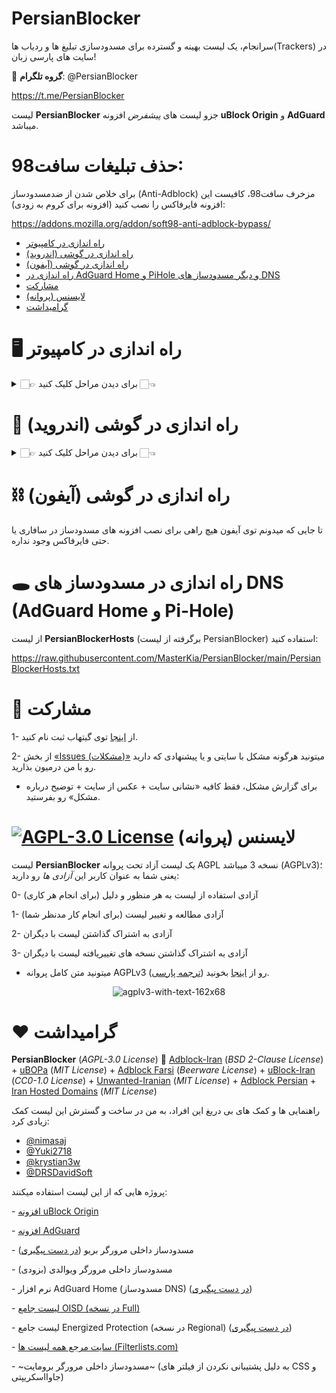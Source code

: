 # PersianBlocker
سرانجام، یک لیست بهینه و گسترده برای مسدودسازی تبلیغ ها و ردیاب ها(Trackers) در سایت های پارسی زبان!

🔔 **گروه تلگرام**: @PersianBlocker

https://t.me/PersianBlocker

لیست **PersianBlocker** جزو لیست های _پیشفرض_ افزونه **uBlock Origin** و **AdGuard** میباشد.

# حذف تبلیغات سافت98:
برای خلاص شدن از ضدمسدودساز (Anti-Adblock) مزخرف سافت98، کافیست این افزونه فایرفاکس را نصب کنید (افزونه برای کروم به زودی):

https://addons.mozilla.org/addon/soft98-anti-adblock-bypass/


- [راه اندازی در کامپیوتر](#-راه-اندازی-در-کامپیوتر)
- [راه اندازی در گوشی (اندروید)](#-راه-اندازی-در-گوشی-اندروید)
- [راه اندازی در گوشی (آیفون)](#-راه-اندازی-در-گوشی-آیفون)
- [راه اندازی در AdGuard Home و PiHole و دیگر مسدودساز های DNS](#-راه-اندازی-در-adguard-home-و-pihole-و-دیگر-مسدودساز-های-dns)
- [مشارکت](#-مشارکت)
- [لایسنس (پروانه)](#-لایسنس-پروانه)
- [گرامیداشت](#️-گرامیداشت)

# 🖥 راه اندازی در کامپیوتر
<details>
  <summary>
  👉🏻 برای دیدن مراحل کلیک کنید 👈🏻
  </summary>
  
1- افزونه مسدودساز **uBlock Origin** رو با کلیک روی یکی از لینک های زیر نصب کنید (مرورگر پیشنهادی = فایرفاکس):
- برای [فایرفاکس](https://addons.mozilla.org/en-US/firefox/addon/ublock-origin/): روی دکمه آبی رنگ Add to Firefox بزنید.
- برای [کروم (کرومیوم)، بریو، اپرا و ویوالدی](https://chrome.google.com/webstore/detail/ublock-origin/cjpalhdlnbpafiamejdnhcphjbkeiagm): روی دکمه آبی رنگ Add to Chrome بزنید.
- برای [ماکروسافت اِج](https://chrome.google.com/webstore/detail/ublock-origin/cjpalhdlnbpafiamejdnhcphjbkeiagm): روی دکمه آبی رنگ Add to Chrome بزنید.

🌟 مرورگر پیشنهادی من، _فایرفاکس_ هست چون افزونه uBlock Origin [در فایرفاکس بهتر کار میکنه](https://github.com/gorhill/uBlock/wiki/uBlock-Origin-works-best-on-Firefox) (سرعت بالاتر به خاطر استفاده از وب اسمبلی به جای جاوااسکریپت، فشرده سازی لیست ها و چند مورد دیگه)؛ همچنین گوگل قراره از خرداد 1402 به بعد، پشتیبانی از افزونه های مسدودساز توی کروم (و مرورگر های برپایه کرومیوم مانند اِج، بریو، اپرا و ویوالدی) رو تا اندازه زیادی حذف کنه و افزونه های مسدودساز کارایی خودشون رو از دست میدن.

⚠️ امکان نصب افزونه مسدودساز در مرورگر _سافاری_ وجود ندارد (به علت متفاوت/محدود بودن سازوکار افزونه ها در این مرورگر). اما میتونید از فایرفاکس استفاده کنید.

✅ اگر زبان مرورگر شما «پارسی» هست، افزونه به صورت خودکار لیست PersianBlocker رو برای شما فعّال میکنه و نیازی به انجام مراحل بعدی ندارید.


2- روی این لینک کلیک کنید: ↲[فعالسازی](https://subscribe.adblockplus.org/?location=https://raw.githubusercontent.com/MasterKia/PersianBlocker/main/PersianBlocker.txt&title=PersianBlocker)↳

در صفحه جدیدی که باز میشه، بالا سمت راست گزینه «Subscribe (مشترک شدن)» رو بزنید تا لیست فعّال بشه.
_اما اگه روی لینک زدید و کار نکرد:_

* در نوارِ بالا سمت راستِ مرورگر؛ روی آیکن قرمز رنگ **uBlock Origin** بزنید، روی دکمه چرخ دنده کلیک کنید و در صفحه باز شده به زبانه دوم یعنی «Filter lists (لیست فیلتر ها)» برید.
* بخش «Regions (مناطق)» رو باز کنید و ازونجا تیکِ کنار لیست **IRN: PersianBlocker** رو بزنید و سپس بالای صفحه روی گزینه «Update now (بروزرسانی)» کلیک کنید تا لیست فعّال و بروز بشه.

و پایان!

✳️ این لیست با افزونه مسدودساز **AdGuard** هم سازگار است و برای فعّالسازی: روی آیکن سبز رنگ **AdGuard** کلیک کنید و در بالا روی دکمه چرخ دنده بزنید، به بخش «Filters (فیلتر ها)» برید و روی گزینه «Language-Specific (مخصوص زبان)» بزنید، ازونجا لیست Persian Blocker رو پیدا کنید و تیک سمت راستش رو روشن کنید تا لیست فعّال بشه.

⚠️ اگر افزونه مسدودساز دیگه ای (مانند AdGuard یا Adblock Plus) روی مرورگرتون دارید، حتماً غیرفعال یا حذفش کنید. چون داشتنِ چند افزونه مسدودساز به طور همزمان، باعث _تداخل_، _کاهش سرعت_ و _مسدودسازی اشتباه_ در سایت ها میشه. برخی مرورگر ها (مانند بریو و ویوالدی) _مسدودساز داخلی_ دارن، اونا رو هم حتماً خاموش کنید.
</details>

# 📱 راه اندازی در گوشی (اندروید)
<details>
  <summary>
  👉🏻 برای دیدن مراحل کلیک کنید 👈🏻
  </summary>
  
1- مرورگر فایرفاکس رو با کلیک روی [این لینک](https://play.google.com/store/apps/details?id=org.mozilla.firefox) نصب کنید.

2- توی فایرفاکس؛ سمت راست پایین یا بالای صفحه، روی _سه نقطه_ بزنید و گزینه «Add-ons (افزونه ها)» رو انتخاب کنید و بعد روی «Add-ons manager (مدیریت افزونه ها)» بزنید.

3- در صفحه جدید افزونه uBlock Origin رو پیدا کنید؛ روی علامت بعلاوه (+) سمت راستش کلیک کنید و گزینه «Add (افزودن)» رو بزنید تا افزونه نصب و فعّال بشه.

✅ اگر زبان مرورگر شما «پارسی» هست، افزونه به صورت خودکار لیست PersianBlocker رو برای شما فعّال میکنه و نیازی به انجام مراحل بعدی ندارید.

4- روی این لینک کلیک کنید: ↲[فعالسازی](https://subscribe.adblockplus.org/?location=https://raw.githubusercontent.com/MasterKia/PersianBlocker/main/PersianBlocker.txt&title=PersianBlocker)↳

در صفحه جدیدی که باز میشه، بالا سمت راست گزینه «Subscribe (مشترک شدن)» رو بزنید تا لیست فعّال بشه.
_اما اگه روی لینک زدید و کار نکرد:_

* توی فایرفاکس سمت راست پایین یا بالای صفحه روی _سه نقطه_ بزنید؛ گزینه «Add-ons (افزونه ها)» رو انتخاب کنید و سپس روی **uBlock Origin** کلیک کنید.
* در صفحه جدید گزینه «Settings (تنظیمات)» رو بزنید؛ روی دکمه چرخ دنده «Open the dashboard (باز کردن داشبورد)» کلیک کنید و در صفحه باز شده به زبانه دوم یعنی «Filter lists (لیست فیلتر ها)» برید.
* بخش «Regions (مناطق)» رو باز کنید و ازونجا تیکِ کنار لیست **IRN: PersianBlocker** رو بزنید و سپس بالای صفحه روی گزینه «Update now (بروزرسانی)» کلیک کنید تا لیست فعّال و بروز بشه.

و پایان!

✳️ این لیست با افزونه مسدودساز **AdGuard** هم سازگار است.
  
✳️ برای فعّالسازی لیست در مسدودساز داخلی مرورگر بریو،‌ به این مسیر برید (توی قسمت آدرس سایت ها واردش کنید):
 
  `brave://adblock`
  
  و لیست **IRN: PersianBlocker** رو فعّال کنید.

  https://user-images.githubusercontent.com/17685483/184549564-409bb6f9-2c00-45e6-b22f-a34c365ccfdc.png
  
⚠️ امکان نصب افزونه مسدودساز در _کروم اندروید_ (و مرورگر های برپایه کرومیوم اندروید مانند _اِج، بریو، اپرا و ویوالدی_) وجود ندارد (به علت پشتیبانی نکردن کرومیوم اندروید از افزونه ها).

⚠️ مرورگر کیوی برای اندروید از افزونه ها پشتیبانی میکنه اما با افزونه های مسدودساز [به خوبی سازگار نیست و مشکلاتی داره](https://github.com/uBlockOrigin/uAssets/issues/11438#issuecomment-1019771072).

⚠️ مرورگر برومایت برای اندروید، مسدودساز داخلی داره اما از فیلتر های CSS (برای پنهان کردن تبلیغات و موارد دیگه) و از فیلتر های جاوااسکریپتی پشتیبانی نمیکنه. با این حال شما میتونید به کمک [این آموزش](https://github.com/xarantolus/filtrite#using-your-own-filter-lists)، یک لیست برپایه PersianBlocker و سازگار با برومایت بسازید.
  
</details>

# ⛓ راه اندازی در گوشی (آیفون)
تا جایی که میدونم توی آیفون هیچ راهی برای نصب افزونه های مسدودساز در سافاری یا حتی فایرفاکس وجود نداره.

# 🕳 راه اندازی در مسدودساز های DNS (AdGuard Home و Pi-Hole)

از لیست **PersianBlockerHosts** (برگرفته از لیست PersianBlocker) استفاده کنید:

https://raw.githubusercontent.com/MasterKia/PersianBlocker/main/PersianBlockerHosts.txt

# 🤝 مشارکت
1- از [اینجا](https://github.com/signup) توی گیتهاب ثبت نام کنید.

2- از بخش [«Issues (مشکلات)»](https://github.com/MasterKia/PersianBlocker/issues/new) میتونید هرگونه مشکل با سایتی و یا پیشنهادی که دارید رو با من درمیون بذارید.
* برای گزارش مشکل، فقط کافیه «نشانی سایت + عکس از سایت + توضیح درباره مشکل» رو بفرستید.

#  [![AGPL-3.0 License](https://img.shields.io/github/license/MasterKia/PersianBlocker)](https://www.gnu.org/licenses/agpl-3.0.en.html) لایسنس (پروانه)

لیست **PersianBlocker** یک لیست آزاد تحت پروانه AGPL نسخه 3 میباشد (AGPLv3)؛ یعنی شما به عنوان کاربر این _آزادی ها_ رو دارید:

0- آزادی استفاده از لیست به هر منظور و دلیل (برای انجام هر کاری)

1- آزادی مطالعه و تغییر لیست (برای انجام کار مدنظر شما)

2- آزادی به اشتراک گذاشتن لیست با دیگران

3- آزادی به اشتراک گذاشتن نسخه های تغییریافته لیست با دیگران

* میتونید متن کامل پروانه AGPLv3 رو از [اینجا](https://www.gnu.org/licenses/agpl-3.0.en.html) بخونید ([ترجمه پارسی](https://lists.gnu.org/archive/html/www-fa-general/2013-02/msg00001.html)).

<p align="center">
<img src="https://user-images.githubusercontent.com/17685483/181917804-14172d8c-37b1-46c6-87b2-cdc1b8f8add3.png" alt="agplv3-with-text-162x68">
</p>


 # ❤️ گرامیداشت
**PersianBlocker** (_AGPL-3.0 License_) 🤝 [Adblock-Iran](https://github.com/farrokhi/adblock-iran) (_BSD 2-Clause License_) + [uBOPa](https://github.com/nimasaj/uBOPa/) (_MIT License_) + [Adblock Farsi](https://github.com/SlashArash/adblockfa) (_Beerware License_) + [uBlock-Iran](https://github.com/mboveiri/ublock-iran) (_CC0-1.0 License_) + [Unwanted-Iranian](https://github.com/DRSDavidSoft/additional-hosts/blob/master/domains/blacklist/unwanted-iranian.txt) (_MIT License_) + [Adblock Persian](https://ideone.com/K452p) + [Iran Hosted Domains](https://github.com/SamadiPour/iran-hosted-domains) (_MIT License_)

راهنمایی ها و کمک های بی دریغ این افراد، به من در ساخت و گسترش این لیست کمک زیادی کرد:
- [@nimasaj](https://github.com/nimasaj)
- [@Yuki2718](https://github.com/Yuki2718)
- [@krystian3w](https://github.com/krystian3w)
- [@DRSDavidSoft](https://github.com/DRSDavidSoft)

پروژه هایی که از این لیست استفاده میکنند:

\- [افزونه uBlock Origin](https://github.com/gorhill/uBlock/blob/master/assets/assets.json#L482)

\- [افزونه AdGuard](https://github.com/AdguardTeam/FiltersRegistry/tree/master/filters/ThirdParty/filter_235_PersianBlocker)

\- مسدودساز داخلی مرورگر بریو ([در دست پیگیری](https://github.com/brave/adblock-resources/issues/72))

\- مسدودساز داخلی مرورگر ویوالدی (بزودی)

\- نرم افزار AdGuard Home (مسدودساز DNS) ([در دست پیگیری](https://github.com/AdguardTeam/HostlistsRegistry/issues/59))

\- [لیست جامع OISD (در نسخه Full)](https://oisd.nl/includedlists/full)

\- لیست جامع Energized Protection (در نسخه Regional) ([در دست پیگیری](https://github.com/EnergizedProtection/block/pull/926))

\- [سایت مرجع همه لیست ها (Filterlists.com)](https://filterlists.com/lists/persianblocker-official-regional-persianiranian-domains-and-cosmetic-blocklist)

\- ~مسدودساز داخلی مرورگر برومایت~ (به دلیل پشتیبانی نکردن از فیلتر های CSS و جاوااسکریپتی)
